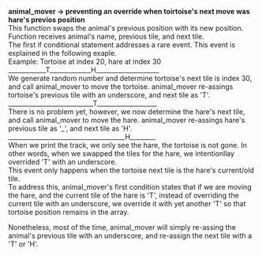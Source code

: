**animal_mover -> preventing an override when toirtoise's next move was hare's previos position** <br>
This function swaps the animal's previous position with its new position.  <br>
Function receives animal's name, previous tile, and next tile.  <br>
The first if conditional statement addresses a rare event. This event is explained in the following exaple.  <br>
Example: Tortoise at index 20, hare at index 30  <br>
\_\_\_\_\_\_\_\_\_\_\_\_T\_\_\_\_\_\_\_\_\_\_\_\_\_H\_\_\_\_\_\_\_\_\_\_\_\_\_\_\_\_\_\_\_\_ <br>
We generate random number and determine tortoise's next tile is index 30, and call animal_mover to move the tortoise. animal_mover re-assings tortoise's previous tile with an underscore, and next tile as 'T'.  <br>
\_\_\_\_\_\_\_\_\_\_\_\_\_\_\_\_\_\_\_\_\_\_\_\_\_\_\_T\_\_\_\_\_\_\_\_\_\_\_\_\_\_\_\_\_\_\_ <br>
There is no problem yet, however, we now determine the hare's next tile, and call animal_mover to move the hare. animal_mover re-assings hare's previous tile as '_', and next tile as 'H'.  <br>
\_\_\_\_\_\_\_\_\_\_\_\_\_\_\_\_\_\_\_\_\_\_\_\_\_\_\_\_\_\_\_\_\_\_\_\_\_H\_\_\_\_\_\_\_\_ <br>
When we print the track, we only see the hare, the tortoise is not gone. In other words, when we swapped the tiles for the hare, we intentionllay overrided 'T' with an underscore.   <br>
This event only happens when the tortoise next tile is the hare's current/old tile.  <br>
To address this, animal_mover's first condition states that if we are moving the hare, and the current tile of the hare is 'T', instead of overriding the current tile with an underscore, we override it with yet another 'T' so that tortoise position remains in the array.  <br>

Nonetheless, most of the time, animal_mover will simply re-assing the animal's previous tile with an underscore, and re-assign the next tile with a 'T' or 'H'. <br>
